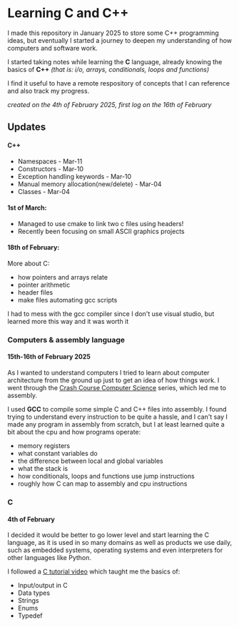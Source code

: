 # Learning C and C++

I made this repository in January 2025 to store some C++ 
programming ideas, but eventually I started a journey to deepen my 
understanding of how computers and software work.

I started taking notes while learning the **C** language, already knowing
the basics of **C++** *(that is: i/o, arrays, conditionals, loops and functions)* 

I find it useful to have a remote respository of concepts that I can reference
and also track my progress.

*created on the 4th of February 2025,
first log on the 16th of February*

## Updates

#### C++
- Namespaces - Mar-11
- Constructors - Mar-10
- Exception handling keywords - Mar-10
- Manual memory allocation(new/delete) - Mar-04
- Classes - Mar-04

#### 1st of March:

- Managed to use cmake to link two c files using headers!
- Recently been focusing on small ASCII graphics projects

#### 18th of February:
More about C:

- how pointers and arrays relate
- pointer arithmetic
- header files
- make files automating gcc scripts

I had to mess with the gcc compiler since I don't use visual studio, 
but learned more this way and it was worth it

### Computers & assembly language
#### 15th-16th of February 2025

As I wanted to understand computers I tried to learn about computer architecture
from the ground up just to get an idea of how things work. I went through the
[Crash Course Computer Science](https://youtube.com/playlist?list=PL8dPuuaLjXtNlUrzyH5r6jN9ulIgZBpdo&si=lNaGR6sSJz-Innin) series, which led me to assembly.

I used **GCC** to compile some simple C and C++ files into assembly. 
I found trying to understand every instruction to be quite a hassle, 
and I can't say I made any program in assembly from scratch, but I 
at least learned quite a bit about the cpu and how programs operate:

- memory registers
- what constant variables do
- the difference between local and global variables
- what the stack is
- how conditionals, loops and functions use jump instructions
- roughly how C can map to assembly and cpu instructions

### C
#### 4th of February

I decided it would be better to go lower level and start learning
the C language, as it is used in so many domains as well as products
we use daily, such as embedded systems, operating systems and even
interpreters for other languages like Python.

I followed a [C tutorial video](https://youtu.be/87SH2Cn0s9A?si=LxIadvo_bsFoAonx)
which taught me the basics of:
- Input/output in C
- Data types
- Strings
- Enums
- Typedef
